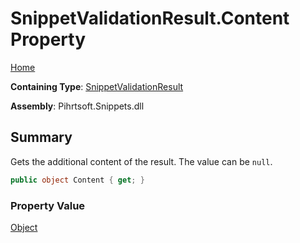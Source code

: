 # SnippetValidationResult\.Content Property

[Home](../../../../../README.md)

**Containing Type**: [SnippetValidationResult](../README.md)

**Assembly**: Pihrtsoft\.Snippets\.dll

## Summary

Gets the additional content of the result\. The value can be `null`\.

```csharp
public object Content { get; }
```

### Property Value

[Object](https://docs.microsoft.com/en-us/dotnet/api/system.object)

